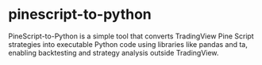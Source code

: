 # pinescript-to-python
PineScript-to-Python is a simple tool that converts TradingView Pine Script strategies into executable Python code using libraries like pandas and ta, enabling backtesting and strategy analysis outside TradingView.
